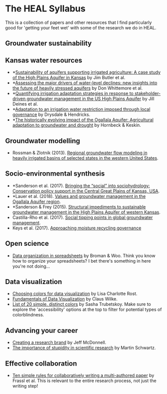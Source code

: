 # The HEAL Syllabus
This is a collection of papers and other resources that I find particularly good for 'getting your feet wet' with some of the research we do in HEAL. 

## Groundwater sustainability

## Kansas water resources
 - *[Sustainability of aquifers supporting irrigated agriculture: A case study of the High Plains Aquifer in Kansas](http://doi.org/10.1080/02508060.2018.1515566) by Jim Butler et al.
 - *[Assessing the major drivers of water-level declines: new insights into the future of heavily stressed aquifers](http://doi.org/10.1080/02626667.2014.959958) by Don Whittemore et al.
 - *[Quantifying irrigation adaptation strategies in response to stakeholder-driven groundwater management in the US High Plains Aquifer](http://doi.org/10.1088/1748-9326/aafe39) by Jill Deines et al.
 - *[Adaptation to an irrigation water restriction imposed through local governance](http://doi.org/10.1016/j.jeem.2018.08.002) by Drysdale & Hendricks.
 - *[The historically evolving impact of the Ogallala Aquifer: Agricultural adaptation to groundwater and drought](http://doi.org/10.1257/app.6.1.190) by Hornbeck & Keskin.
 
## Groundwater modelling
 - Rossman & Zlotnik (2013). [Regional groundwater flow modeling in heavily irrigated basins of selected states in the western United States](https://doi.org/10.1007/s10040-013-1010-3).

 ## Socio-environmental synthesis
 - *Sanderson et al. (2017). [Bringing the “social” into sociohydrology: Conservation policy support in the Central Great Plains of Kansas, USA](http://doi.org/10.1002/2017WR020659).
 - *Lauer et al. (2018). [Values and groundwater management in the Ogallala Aquifer region](http://doi.org/10.2489/jswc.73.5.593).
 - *Sanderson & Frey (2015). [Structural impediments to sustainable groundwater management in the High Plains Aquifer of western Kansas](https://doi.org/10.1007/s10460-014-9567-6).
 - Castilla-Rho et al. (2017). [Social tipping points in global groundwater management](http://doi.org/10.1038/s41562-017-0181-7).
 - Keys et al. (2017). [Approaching moisture recycling governance](http://doi.org/10.1016/j.gloenvcha.2017.04.007)
 
## Open science
 - [Data organization in spreadsheets](https://www.tandfonline.com/doi/full/10.1080/00031305.2017.1375989) by Broman & Woo. Think you know how to organize your spreadsheets? I bet there's something in here you're not doing...

## Data visualization
 - [Choosing colors for data visualization](https://blog.datawrapper.de/colors/) by Lisa Charlotte Rost.
 - [Fundamentals of Data Visualization](https://serialmentor.com/dataviz/) by Claus Wilke.
 - [List of 20 simple, distinct colors](https://sashat.me/2017/01/11/list-of-20-simple-distinct-colors/) by Sasha Trubetskoy. Make sure to explore the 'accessibility' options at the top to filter for potential types of colorblindness.
 
## Advancing your career
 - [Creating a research brand](https://science.sciencemag.org/content/349/6249/758) by Jeff McDonnell.
 - [The importance of stupidity in scientific research](http://jcs.biologists.org/content/121/11/1771) by Martin Schwartz.

## Effective collaboration
 - [Ten simple rules for collaboratively writing a multi-authored paper](https://doi.org/10.1371/journal.pcbi.1006508) by Frassl et al. This is relevant to the entire research process, not just the writing step!
